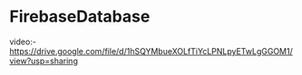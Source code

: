 # FirebaseDatabase

video:-https://drive.google.com/file/d/1hSQYMbueXOLfTiYcLPNLpyETwLgGGOM1/view?usp=sharing
